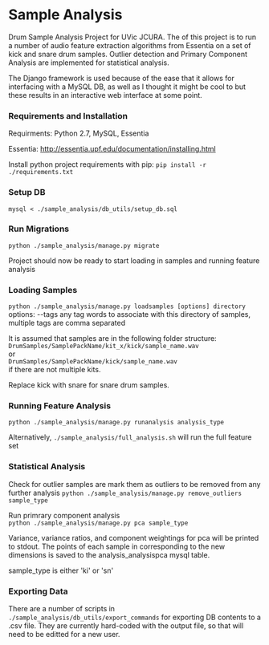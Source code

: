 # Sample Analysis
Drum Sample Analysis Project for UVic JCURA. The of this project is to run a number of audio feature extraction algorithms from Essentia on a set of kick and snare drum samples. Outlier detection and Primary Component Analysis are implemented for statistical analysis. 

The Django framework is used because of the ease that it allows for interfacing with a MySQL DB, as well as I thought it might be cool to but these results in an interactive web interface at some point.

### Requirements and Installation

Requirments: Python 2.7, MySQL, Essentia

Essentia: http://essentia.upf.edu/documentation/installing.html

Install python project requirements with pip:  `pip install -r ./requirements.txt`

### Setup DB

`mysql < ./sample_analysis/db_utils/setup_db.sql`

### Run Migrations

`python ./sample_analysis/manage.py migrate`

Project should now be ready to start loading in samples and running feature analysis

### Loading Samples

`python ./sample_analysis/manage.py loadsamples [options] directory` <br />
  options:
    --tags any tag words to associate with this directory of samples, multiple tags are comma separated

It is assumed that samples are in the following folder structure:
`DrumSamples/SamplePackName/kit_x/kick/sample_name.wav`<br />
or<br />
`DrumSamples/SamplePackName/kick/sample_name.wav`<br />
if there are not multiple kits.

Replace kick with snare for snare drum samples.

### Running Feature Analysis

`python ./sample_analysis/manage.py runanalysis analysis_type`

Alternatively, `./sample_analysis/full_analysis.sh` will run the full feature set

### Statistical Analysis

Check for outlier samples are mark them as outliers to be removed from any further analysis
`python ./sample_analysis/manage.py remove_outliers sample_type`

Run primrary component analysis<br />
`python ./sample_analysis/manage.py pca sample_type`

Variance, variance ratios, and component weightings for pca will be printed to stdout. The points of each sample in corresponding to the new dimensions is saved to the analysis_analysispca mysql table.

sample_type is either 'ki' or 'sn'

### Exporting Data

There are a number of scripts in `./sample_analysis/db_utils/export_commands` for exporting DB contents to a .csv file. They are currently hard-coded with the output file, so that will need to be editted for a new user.






